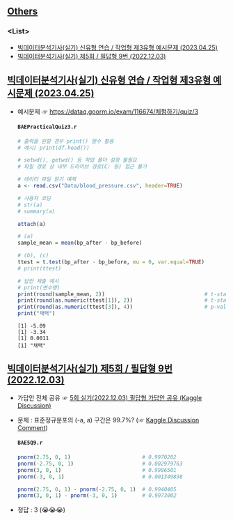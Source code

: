 ## [Others](../README.md#others)

### \<List>

  - [빅데이터분석기사(실기) 신유형 연습 / 작업형 제3유형 예시문제 (2023.04.25)](#빅데이터분석기사실기-신유형-연습--작업형-제3유형-예시문제-20230425)
  - [빅데이터분석기사(실기) 제5회 / 필답형 9번 (2022.12.03)](#빅데이터분석기사실기-제5회--필답형-9번-20221203)


## [빅데이터분석기사(실기) 신유형 연습 / 작업형 제3유형 예시문제 (2023.04.25)](#list)

- 예시문제 ☞ https://dataq.goorm.io/exam/116674/체험하기/quiz/3

  #### `BAEPracticalQuiz3.r`
  ```r
  # 출력을 원할 경우 print() 함수 활용
  # 예시) print(df.head())

  # setwd(), getwd() 등 작업 폴더 설정 불필요
  # 파일 경로 상 내부 드라이브 경로(C: 등) 접근 불가

  # 데이터 파일 읽기 예제
  a <- read.csv("Data/blood_pressure.csv", header=TRUE)

  # 사용자 코딩
  # str(a)
  # summary(a)

  attach(a)

  # (a)
  sample_mean = mean(bp_after - bp_before)

  # (b), (c)
  ttest = t.test(bp_after - bp_before, mu = 0, var.equal=TRUE)
  # print(ttest)

  # 답안 제출 예시
  # print(변수명)
  print(round(sample_mean, 2))                                # t-statistic = -5.09
  print(round(as.numeric(ttest[1]), 2))                       # t-statistic = -5.09
  print(round(as.numeric(ttest[3]), 4))                       # p-value = 0.0011 < 0.05
  print("채택")
  ```
  ```
  [1] -5.09
  [1] -3.34
  [1] 0.0011
  [1] "채택"
  ```


## [빅데이터분석기사(실기) 제5회 / 필답형 9번 (2022.12.03)](#list)

- 가답안 전체 공유 ☞ [5회 실기(2022.12.03) 필답형 가답안 공유 (Kaggle Discussion)](https://www.kaggle.com/datasets/agileteam/bigdatacertificationkr/discussion/370155)

- 문제 : 표준정규분포의 (-a, a) 구간은 99.7%? (☞ [Kaggle Discussion Comment](https://www.kaggle.com/datasets/agileteam/bigdatacertificationkr/discussion/370155#2055310))

  #### `BAE5Q9.r`
  ```r
  pnorm(2.75, 0, 1)                       # 0.9970202
  pnorm(-2.75, 0, 1)                      # 0.002979763
  pnorm(3, 0, 1)                          # 0.9986501
  pnorm(-3, 0, 1)                         # 0.001349898

  pnorm(2.75, 0, 1) - pnorm(-2.75, 0, 1)  # 0.9940405
  pnorm(3, 0, 1) - pnorm(-3, 0, 1)        # 0.9973002
  ```

- 정답 : 3 (:sob::sob::sob:)